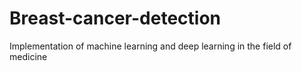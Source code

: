 # Breast-cancer-detection
 Implementation of machine learning and deep learning in the field of medicine

